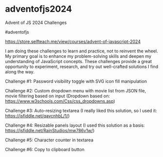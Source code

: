 # adventofjs2024
Advent of JS 2024 Challenges

#adventofjs

https://store.selfteach.me/view/courses/advent-of-javascript-2024

I am doing these challenges to learn and practice, not to reinvent the wheel. My primary goal is to enhance my problem-solving skills and deepen my understanding of JavaScript concepts. These challenges provide a great opportunity to experiment, research, and try out well-crafted solutions I find along the way.

Challenge #1: Password visibility toggle with SVG icon fill manipulation

Challenge #2: Custom dropdown menu with movie list from JSON file, movie filtering based on input
(Dropdown based on: https://www.w3schools.com/Css/css_dropdowns.asp)

Challenge #3: Auto-resizing textarea
(I really liked this solution, so I used it: https://jsfiddle.net/qavcnhbL/1/)

Challenge #4: Resizable panels layout
(I used this solution as a basis: https://jsfiddle.net/RainStudios/mw786v1w/)

Challenge #5: Character counter in textarea

Challenge #6: Copy to clipboard button